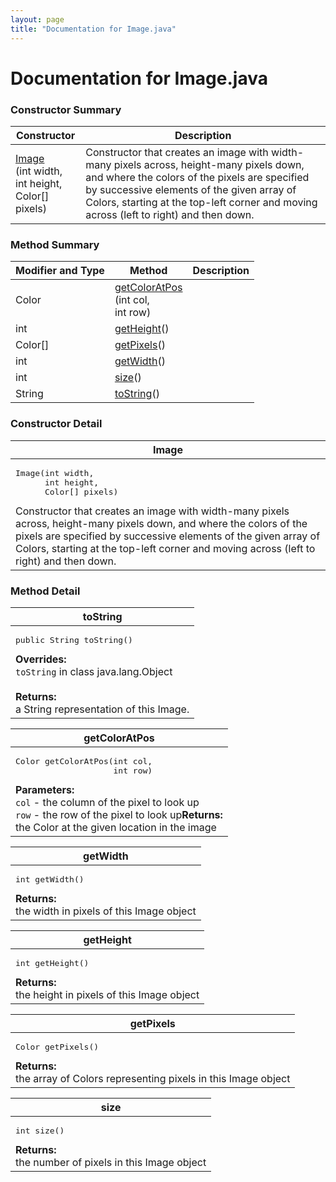 ```yaml
---
layout: page
title: "Documentation for Image.java"
---
```

# Documentation for Image.java

### Constructor Summary
<table class="table table-striped">
<thead>
  <tr>
    <th>Constructor</th><th>Description</th>
  </tr>
</thead>
<tr>
<td class="monospace"><a href="#constr">Image</a><br>(int width,<br>int height,<br>Color[] pixels)</td><td>Constructor that creates an image with width-many pixels across, height-many pixels down, and where the colors of the pixels are specified by successive elements of the given array of Colors, starting at the top-left corner and moving across (left to right) and then down.</td>
</tr>
</table>

### Method Summary
<table class="table table-striped">
<thead>
  <tr>
    <th>Modifier and Type</th><th>Method</th><th>Description</th>
  </tr>
</thead>
<tr>
<td class="monospace">Color</td><td class="monospace"><a href="#getColorAtPos">getColorAtPos</a><br>(int col,<br>int row)</td><td></td>
</tr>
<tr>
<td class="monospace">int</td><td class="monospace"><a href="#getHeight">getHeight</a>()</td><td></td>
</tr>
<tr>
<td class="monospace">Color[]</td><td class="monospace"><a href="#getPixels">getPixels</a>()</td><td></td>
</tr>
<tr>
<td class="monospace">int</td><td class="monospace"><a href="#getWidth">getWidth</a>()</td><td></td>
</tr>
<tr>
<td class="monospace">int</td><td class="monospace"><a href="#size">size</a>()</td><td></td>
</tr>
<tr>
<td class="monospace">String</td><td class="monospace"><a href="#toString">toString</a>()</td><td></td>
</tr>
</table>


### Constructor Detail

<a id="constr"></a>
<table class="table table-striped">
<thead>
  <tr>
    <th>Image</th>
  </tr>
</thead>
<tr>
  <td><pre>Image(int width,<br>      int height,<br>      Color[] pixels)</pre>Constructor that creates an image with width-many pixels across, height-many pixels down, and where the colors of the pixels are specified by successive elements of the given array of Colors, starting at the top-left corner and moving across (left to right) and then down.</td>
</tr>
</table>

### Method Detail

<a id="toString"></a>
<table class="table table-striped">
<thead>
  <tr>
    <th>toString</th>
  </tr>
</thead>
<tr>
  <td><pre>public String toString()</pre><b>Overrides:</b><br><code>toString</code> in class java.lang.Object<br><br><b>Returns:</b><br>a String representation of this Image.</td>
</tr>
</table>

<a id="getColorAtPos"></a>
<table class="table table-striped">
<thead>
  <tr>
    <th>getColorAtPos</th>
  </tr>
</thead>
<tr>
  <td><pre>Color getColorAtPos(int col,<br>                    int row)</pre><b>Parameters:</b><br><code>col</code> - the column of the pixel to look up<br><code>row</code> - the row of the pixel to look up<b>Returns:</b><br>the Color at the given location in the image</td>
</tr>
</table>

<a id="getWidth"></a>
<table class="table table-striped">
<thead>
  <tr>
    <th>getWidth</th>
  </tr>
</thead>
<tr>
  <td><pre>int getWidth()</pre><b>Returns:</b><br>the width in pixels of this Image object</td>
</tr>
</table>

<a id="getHeight"></a>
<table class="table table-striped">
<thead>
  <tr>
    <th>getHeight</th>
  </tr>
</thead>
<tr>
  <td><pre>int getHeight()</pre><b>Returns:</b><br>the height in pixels of this Image object</td>
</tr>
</table>

<a id="getPixels"></a>
<table class="table table-striped">
<thead>
  <tr>
    <th>getPixels</th>
  </tr>
</thead>
<tr>
  <td><pre>Color getPixels()</pre><b>Returns:</b><br>the array of Colors representing pixels in this Image object</td>
</tr>
</table>

<a id="size"></a>
<table class="table table-striped">
<thead>
  <tr>
    <th>size</th>
  </tr>
</thead>
<tr>
  <td><pre>int size()</pre><b>Returns:</b><br>the number of pixels in this Image object</td>
</tr>
</table>
